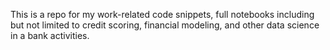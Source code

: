 This is a repo for my work-related code snippets, full notebooks including but not limited to credit scoring, financial modeling, and other data science in a bank activities.
